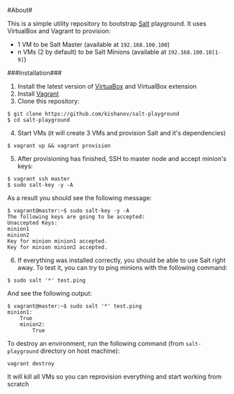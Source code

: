 #About#

This is a simple utility repository to bootstrap [Salt](http://docs.saltstack.com/en/latest/) playground. It uses VirtualBox and Vagrant to provision:

* 1 VM to be Salt Master (available at `192.168.100.100`)
* n VMs (2 by default) to be Salt Minions (available at `192.168.100.10[1-9]`)

###Installation###

1. Install the latest version of [VirtuaBox](https://www.virtualbox.org/wiki/Downloads) and VirtualBox extension
2. Install [Vagrant](http://www.vagrantup.com/downloads.html)
3. Clone this repository:
```
$ git clone https://github.com/kishanov/salt-playground
$ cd salt-playground
```
4. Start VMs (it will create 3 VMs and provision Salt and it's dependencies)
```
$ vagrant up && vagrant provision
```
5. After provisioning has finished, SSH to master node and accept minion's keys:
```
$ vagrant ssh master
$ sudo salt-key -y -A
```
As a result you should see the following message:
```
$ vagrant@master:~$ sudo salt-key -y -A
The following keys are going to be accepted:
Unaccepted Keys:
minion1
minion2
Key for minion minion1 accepted.
Key for minion minion2 accepted.
```
6. If everything was installed correctly, you should be able to use Salt right away. To test it, you can try to ping minions with the following command:
```
$ sudo salt '*' test.ping
```

And see the following output:


```
$ vagrant@master:~$ sudo salt '*' test.ping
minion1:
    True
    minion2:
        True
```


To destroy an environment, run the following command (from `salt-playground` directory on host machine):
```
vagrant destroy
```
It will kill all VMs so you can reprovision everything and start working from scratch

